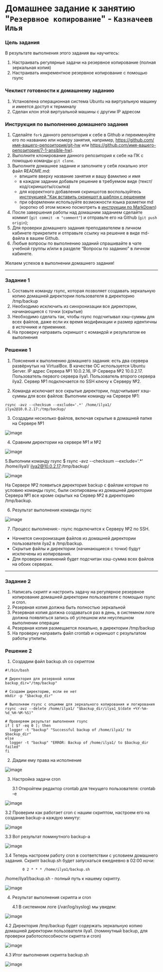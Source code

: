 # Домашнее задание к занятию "`Резервное копирование`" - `Казначеев Илья`

### Цель задания
В результате выполнения этого задания вы научитесь:
   1. Настраивать регулярные задачи на резервное копирование (полная зеркальная копия)
   2. Настраивать инкрементное резервное копирование с помощью rsync

### Чеклист готовности к домашнему заданию
   1. Установлена операционная система Ubuntu на виртуальную машину и имеется доступ к терминалу
   2. Сделан клон этой виртуальной машины с другим IP адресом

### Инструкция по выполнению домашнего задания
   1. Сделайте `fork` данного репозитория к себе в Github и переименуйте его по названию или номеру занятия, например, https://github.com/имя-вашего-репозитория/git-hw или  https://github.com/имя-вашего-репозитория/7-1-ansible-hw).
   2. Выполните клонирование данного репозитория к себе на ПК с помощью команды `git clone`.
   3. Выполните домашнее задание и заполните у себя локально этот файл README.md:
      - впишите вверху название занятия и вашу фамилию и имя
      - в каждом задании добавьте решение в требуемом виде (текст/код/скриншоты/ссылка)
      - для корректного добавления скриншотов воспользуйтесь [инструкцией "Как вставить скриншот в шаблон с решением](https://github.com/netology-code/sys-pattern-homework/blob/main/screen-instruction.md)
      - при оформлении используйте возможности языка разметки md (коротко об этом можно посмотреть в [инструкции  по MarkDown](https://github.com/netology-code/sys-pattern-homework/blob/main/md-instruction.md))
   4. После завершения работы над домашним заданием сделайте коммит (`git commit -m "comment"`) и отправьте его на Github (`git push origin`);
   5. Для проверки домашнего задания преподавателем в личном кабинете прикрепите и отправьте ссылку на решение в виде md-файла в вашем Github.
   6. Любые вопросы по выполнению заданий спрашивайте в чате учебной группы и/или в разделе “Вопросы по заданию” в личном кабинете.
   
Желаем успехов в выполнении домашнего задания!

---

### Задание 1
   1. Составьте команду rsync, которая позволяет создавать зеркальную копию домашней директории пользователя в директорию /tmp/backup
   2. Необходимо исключить из синхронизации все директории, начинающиеся с точки (скрытые)
   3. Необходимо сделать так, чтобы rsync подсчитывал хэш-суммы для всех файлов, даже если их время модификации и размер идентичны в источнике и приемнике.
   4. На проверку направить скриншот с командой и результатом ее выполнения

### Решение 1
1. Пояснения к выполнению домашнего задания: есть два сервера развёрнутых на VirtualBox. В качестве ОС используется Ubuntu Server. IP адрес Сервера №1 10.0.2.16, IP Сервера №2 10.0.2.17.
Пользователь первого сервера ilya1. Пользователь второго сервера ilya2.
Сервер №1 подключается по SSH ключу к Серверу №2.

2. Команда исключает все скрытые директории, подсчитывает хэш-суммы для всех файлов:
Выполним команду на Сервере №1:
```
rsync -avz --checksum --exclude='.*' /home/ilya1/ ilya2@10.0.2.17:/tmp/backup/
```
3. Создадим несколько файлов, включая скрытые в домашней папке на Сервере №1

![image](https://github.com/user-attachments/assets/045140ed-a010-4d71-a9a2-bcb35b7908b6)

4. Сравним директории на сервере №1 и №2

![image](https://github.com/user-attachments/assets/768a34be-e515-4ecb-946e-386997977c93)

5.Выполним команду rsync
$ rsync -avz --checksum --exclude='.*' /home/ilya1/ ilya2@10.0.2.17:/tmp/backup/

![image](https://github.com/user-attachments/assets/5cab9dc3-d0f0-4be8-a530-d581014ffa24)

На Сервере №2 появиться директория backup с файлам которые по условию команды rsync, были скопированы из домашней директории Сервера №1 все кроме скрытых на Сервер №2 в директорию /tmp/backup.

6. Результат выполнения команды rsync

![image](https://github.com/user-attachments/assets/57e94b92-0796-47f4-afbb-8dbb6425be7e)

7. Процесс выполнения:-	rsync подключится к Серверу №2 по SSH.
-	Начнется синхронизация файлов из домашней директории пользователя ilya2 в /tmp/backup.
-	Скрытые файлы и директории (начинающиеся с точки) будут исключены из копирования.
-	Для проверки изменений будет подсчитан хэш-сумма всех файлов на обоих серверах.

---

### Задание 2
1. Написать скрипт и настроить задачу на регулярное резервное копирование домашней директории пользователя с помощью rsync и cron.
2. Резервная копия должна быть полностью зеркальной
3. Резервная копия должна создаваться раз в день, в системном логе должна появляться запись об успешном или неуспешном выполнении операции
4. Резервная копия размещается локально, в директории /tmp/backup
5. На проверку направить файл crontab и скриншот с результатом работы утилиты.

### Решение 2
1. Создадим файл backup.sh со скриптом
```
#!/bin/bash

# Директория для резервной копии
backup_dir="/tmp/backup"
 
# Создаем директорию, если ее нет
mkdir -p "$backup_dir"
 
# Выполняем rsync с опциями для зеркального копирования и логирования
rsync -avz --delete /home/ilya1/ "$backup_dir/ilya1_$(date +%Y-%m-%d_%H-%M-%S)"
 
# Проверяем результат выполнения rsync
if [ $? -eq 0 ]; then
  logger -t "backup" "Successful backup of /home/ilya1/ to $backup_dir"
else
  logger -t "backup" "ERROR: Backup of /home/ilya1/ to $backup_dir failed"
fi
```
2. Дадим ему права на исполнение

![image](https://github.com/user-attachments/assets/f11f22d1-2ffa-40ed-a4ad-9fb814e21656)

3. Настройка задачи cron
   
   3.1 Откройтем редактор crontab для текущего пользователя: crontab -e
   
![image](https://github.com/user-attachments/assets/c5dd6f20-5a4e-4114-ad4f-04a2f34601ba)

   3.2 Проверим как работает cron с нашим скриптом, настроем его на создание backup-а каждую минуту:

![image](https://github.com/user-attachments/assets/dedcaf2b-3543-4cd5-ba47-b99e85950726)

   3.3 Вот результат поминутного backup-а

![image](https://github.com/user-attachments/assets/a11517aa-cb2a-4ac6-89a9-ac55c98b33c0)

   3.4 Теперь настроем работу cron в соответствии с условием домашнего задания. Скрипт backup.sh будет запускаться ежедневно в 02:00 ночи:
   
            0 2 * * * /home/ilya1/backup.sh
      
   /home/ilya1/backup.sh - полный путь к нашему скрипту.

![image](https://github.com/user-attachments/assets/79998ca5-c83e-486b-bbd9-7c1d9f264428)

4. Результат выполнения скрипта и cron
   
   4.1 В системном логе (/var/log/syslog) мы увидем:

![image](https://github.com/user-attachments/assets/04a80414-a69b-4553-8701-84ed078e70ee)

   4.2 Директория /tmp/backup будет содержать зеркальную копию домашней директории пользователя ilya1. (поминутный backup, для проверки работоспособности скрипта и cron)

![image](https://github.com/user-attachments/assets/ef3addef-d0e0-40e2-a7aa-19a3eeac41b5)

   4.3 Итог выполнения скрипта backup.sh

![image](https://github.com/user-attachments/assets/314adc36-7d12-41fa-a984-5bdfe9ec1600)
